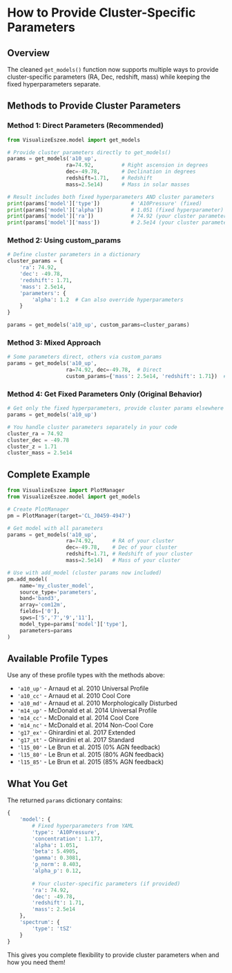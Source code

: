 # How to Provide Cluster-Specific Parameters

## Overview

The cleaned `get_models()` function now supports multiple ways to provide cluster-specific parameters (RA, Dec, redshift, mass) while keeping the fixed hyperparameters separate.

## Methods to Provide Cluster Parameters

### Method 1: Direct Parameters (Recommended)

```python
from VisualizeEszee.model import get_models

# Provide cluster parameters directly to get_models()
params = get_models('a10_up', 
                   ra=74.92,         # Right ascension in degrees
                   dec=-49.78,       # Declination in degrees  
                   redshift=1.71,    # Redshift
                   mass=2.5e14)      # Mass in solar masses

# Result includes both fixed hyperparameters AND cluster parameters
print(params['model']['type'])          # 'A10Pressure' (fixed)
print(params['model']['alpha'])         # 1.051 (fixed hyperparameter)
print(params['model']['ra'])            # 74.92 (your cluster parameter)
print(params['model']['mass'])          # 2.5e14 (your cluster parameter)
```

### Method 2: Using custom_params

```python
# Define cluster parameters in a dictionary
cluster_params = {
    'ra': 74.92,
    'dec': -49.78,
    'redshift': 1.71,
    'mass': 2.5e14,
    'parameters': {
        'alpha': 1.2  # Can also override hyperparameters
    }
}

params = get_models('a10_up', custom_params=cluster_params)
```

### Method 3: Mixed Approach

```python
# Some parameters direct, others via custom_params
params = get_models('a10_up', 
                   ra=74.92, dec=-49.78,  # Direct
                   custom_params={'mass': 2.5e14, 'redshift': 1.71})  # Custom
```

### Method 4: Get Fixed Parameters Only (Original Behavior)

```python
# Get only the fixed hyperparameters, provide cluster params elsewhere
params = get_models('a10_up')

# You handle cluster parameters separately in your code
cluster_ra = 74.92
cluster_dec = -49.78
cluster_z = 1.71
cluster_mass = 2.5e14
```

## Complete Example

```python
from VisualizeEszee import PlotManager
from VisualizeEszee.model import get_models

# Create PlotManager
pm = PlotManager(target='CL_J0459-4947')

# Get model with all parameters
params = get_models('a10_up', 
                   ra=74.92,      # RA of your cluster
                   dec=-49.78,    # Dec of your cluster
                   redshift=1.71, # Redshift of your cluster  
                   mass=2.5e14)   # Mass of your cluster

# Use with add_model (cluster params now included)
pm.add_model(
    name='my_cluster_model',
    source_type='parameters',
    band='band3',
    array='com12m',
    fields=['0'],
    spws=['5','7','9','11'],
    model_type=params['model']['type'],
    parameters=params
)
```

## Available Profile Types

Use any of these profile types with the methods above:

- `'a10_up'` - Arnaud et al. 2010 Universal Profile
- `'a10_cc'` - Arnaud et al. 2010 Cool Core  
- `'a10_md'` - Arnaud et al. 2010 Morphologically Disturbed
- `'m14_up'` - McDonald et al. 2014 Universal Profile
- `'m14_cc'` - McDonald et al. 2014 Cool Core
- `'m14_nc'` - McDonald et al. 2014 Non-Cool Core
- `'g17_ex'` - Ghirardini et al. 2017 Extended
- `'g17_st'` - Ghirardini et al. 2017 Standard  
- `'l15_00'` - Le Brun et al. 2015 (0% AGN feedback)
- `'l15_80'` - Le Brun et al. 2015 (80% AGN feedback)
- `'l15_85'` - Le Brun et al. 2015 (85% AGN feedback)

## What You Get

The returned `params` dictionary contains:

```python
{
    'model': {
        # Fixed hyperparameters from YAML
        'type': 'A10Pressure',
        'concentration': 1.177,
        'alpha': 1.051,
        'beta': 5.4905,
        'gamma': 0.3081,
        'p_norm': 8.403,
        'alpha_p': 0.12,
        
        # Your cluster-specific parameters (if provided)
        'ra': 74.92,
        'dec': -49.78,
        'redshift': 1.71,
        'mass': 2.5e14
    },
    'spectrum': {
        'type': 'tSZ'
    }
}
```

This gives you complete flexibility to provide cluster parameters when and how you need them!
